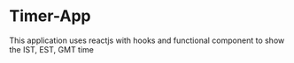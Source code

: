 # Timer-App
This application uses reactjs with hooks and functional component to show the IST, EST, GMT time
